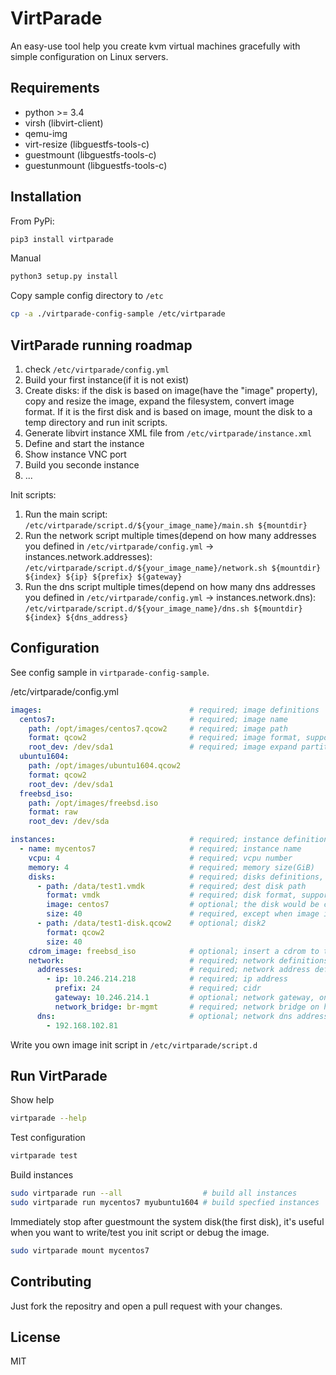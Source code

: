 VirtParade
===

An easy-use tool help you create kvm virtual machines gracefully with simple configuration on Linux servers.

## Requirements

- python >= 3.4
- virsh (libvirt-client)
- qemu-img
- virt-resize (libguestfs-tools-c)
- guestmount (libguestfs-tools-c)
- guestunmount (libguestfs-tools-c)

## Installation

From PyPi:

```bash
pip3 install virtparade
```

Manual

```bash
python3 setup.py install
```

Copy sample config directory to `/etc`

```bash
cp -a ./virtparade-config-sample /etc/virtparade
```

## VirtParade running roadmap

1. check `/etc/virtparade/config.yml`
2. Build your first instance(if it is not exist)
3. Create disks: if the disk is based on image(have the "image" property), copy and resize the image, expand the filesystem, convert image format. If it is the first disk and is based on image, mount the disk to a temp directory and run init scripts.
4. Generate libvirt instance XML file from `/etc/virtparade/instance.xml`
5. Define and start the instance
6. Show instance VNC port
7. Build you seconde instance
8. ...

Init scripts:

1. Run the main script: `/etc/virtparade/script.d/${your_image_name}/main.sh ${mountdir}`
2. Run the network script multiple times(depend on how many addresses you defined in `/etc/virtparade/config.yml` -> instances.network.addresses): `/etc/virtparade/script.d/${your_image_name}/network.sh ${mountdir} ${index} ${ip} ${prefix} ${gateway}`
3. Run the dns script multiple times(depend on how many dns addresses you defined in `/etc/virtparade/config.yml` -> instances.network.dns): `/etc/virtparade/script.d/${your_image_name}/dns.sh ${mountdir} ${index} ${dns_address}`

## Configuration

See config sample in `virtparade-config-sample`.

/etc/virtparade/config.yml

```yaml
images:                                 # required; image definitions
  centos7:                              # required; image name
    path: /opt/images/centos7.qcow2     # required; image path
    format: qcow2                       # required; image format, supported formats: raw, qcow, qcow2, vhdx, vmdk, you can check your image format via `qemu-img info centos7.qcow2`
    root_dev: /dev/sda1                 # required; image expand partition, you can use `virt-filesystems -a image_path --filesystems -l` to select a device
  ubuntu1604:
    path: /opt/images/ubuntu1604.qcow2
    format: qcow2
    root_dev: /dev/sda1
  freebsd_iso:
    path: /opt/images/freebsd.iso
    format: raw
    root_dev: /dev/sda

instances:                              # required; instance definitions
  - name: mycentos7                     # required; instance name
    vcpu: 4                             # required; vcpu number
    memory: 4                           # required; memory size(GiB)
    disks:                              # required; disks definitions, at least on disk should be assigned
      - path: /data/test1.vmdk          # required; dest disk path
        format: vmdk                    # required; disk format, supported formats are same to image format
        image: centos7                  # optional; the disk would be created based on image name defined earlier
        size: 40                        # required, except when image is specified; unit: GiB
      - path: /data/test1-disk.qcow2    # optional; disk2
        format: qcow2
        size: 40
    cdrom_image: freebsd_iso            # optional; insert a cdrom to the virtual machine with iso file defined in images
    network:                            # required; network definitions
      addresses:                        # required; network address definitions
        - ip: 10.246.214.218            # required; ip address
          prefix: 24                    # required; cidr
          gateway: 10.246.214.1         # optional; network gateway, only on could be specified through all addresses
          network_bridge: br-mgmt       # required; network bridge on host
      dns:                              # optional; network dns addresses
        - 192.168.102.81
```

Write you own image init script in `/etc/virtparade/script.d`

## Run VirtParade

Show help

```bash
virtparade --help
```

Test configuration

```bash
virtparade test
```

Build instances

```bash
sudo virtparade run --all                  # build all instances
sudo virtparade run mycentos7 myubuntu1604 # build specfied instances
```

Immediately stop after guestmount the system disk(the first disk), it's useful when you want to write/test you init script or debug the image.

```bash
sudo virtparade mount mycentos7
```

## Contributing

Just fork the repositry and open a pull request with your changes.

## License

MIT
